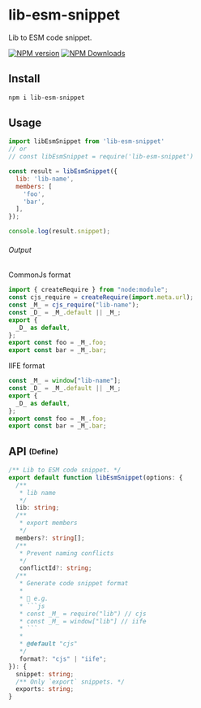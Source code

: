 # lib-esm-snippet

Lib to ESM code snippet.

[![NPM version](https://img.shields.io/npm/v/lib-esm-snippet.svg)](https://npmjs.org/package/lib-esm-snippet)
[![NPM Downloads](https://img.shields.io/npm/dm/lib-esm-snippet.svg)](https://npmjs.org/package/lib-esm-snippet)

## Install

```bash
npm i lib-esm-snippet
```

## Usage

```js
import libEsmSnippet from 'lib-esm-snippet'
// or
// const libEsmSnippet = require('lib-esm-snippet')

const result = libEsmSnippet({
  lib: 'lib-name',
  members: [
    'foo',
    'bar',
  ],
});

console.log(result.snippet);
```

###### Output

CommonJs format

```js
import { createRequire } from "node:module";
const cjs_require = createRequire(import.meta.url);
const _M_ = cjs_require("lib-name");
const _D_ = _M_.default || _M_;
export {
  _D_ as default,
};
export const foo = _M_.foo;
export const bar = _M_.bar;
```

IIFE format

```js
const _M_ = window["lib-name"];
const _D_ = _M_.default || _M_;
export {
  _D_ as default,
};
export const foo = _M_.foo;
export const bar = _M_.bar;
```

## API <sub><sup>(Define)</sup></sub>

```ts
/** Lib to ESM code snippet. */
export default function libEsmSnippet(options: {
  /**
   * lib name
   */
  lib: string;
  /**
   * export members
   */
  members?: string[];
  /**
   * Prevent naming conflicts
   */
   conflictId?: string;
  /**
   * Generate code snippet format
   * 
   * 🌰 e.g.
   * ```js
   * const _M_ = require("lib") // cjs
   * const _M_ = window["lib"] // iife
   * ```
   * 
   * @default "cjs"
   */
   format?: "cjs" | "iife";
}): {
  snippet: string;
  /** Only `export` snippets. */
  exports: string;
}
```
